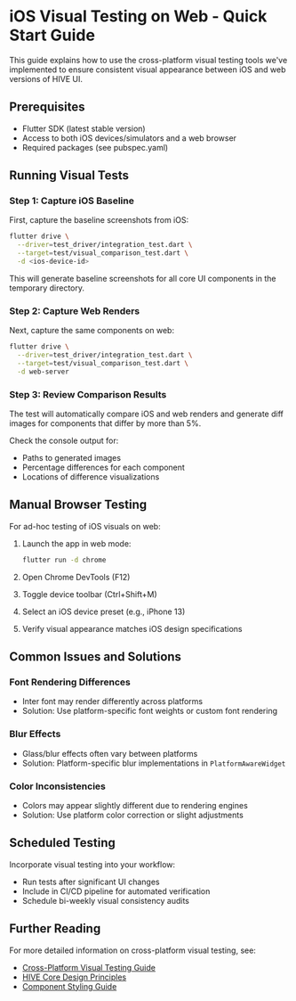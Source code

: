 # iOS Visual Testing on Web - Quick Start Guide

This guide explains how to use the cross-platform visual testing tools we've implemented to ensure consistent visual appearance between iOS and web versions of HIVE UI.

## Prerequisites

- Flutter SDK (latest stable version)
- Access to both iOS devices/simulators and a web browser
- Required packages (see pubspec.yaml)

## Running Visual Tests

### Step 1: Capture iOS Baseline

First, capture the baseline screenshots from iOS:

```bash
flutter drive \
  --driver=test_driver/integration_test.dart \
  --target=test/visual_comparison_test.dart \
  -d <ios-device-id>
```

This will generate baseline screenshots for all core UI components in the temporary directory.

### Step 2: Capture Web Renders

Next, capture the same components on web:

```bash
flutter drive \
  --driver=test_driver/integration_test.dart \
  --target=test/visual_comparison_test.dart \
  -d web-server
```

### Step 3: Review Comparison Results

The test will automatically compare iOS and web renders and generate diff images for components that differ by more than 5%.

Check the console output for:
- Paths to generated images
- Percentage differences for each component
- Locations of difference visualizations

## Manual Browser Testing

For ad-hoc testing of iOS visuals on web:

1. Launch the app in web mode:
   ```bash
   flutter run -d chrome
   ```

2. Open Chrome DevTools (F12)
3. Toggle device toolbar (Ctrl+Shift+M)
4. Select an iOS device preset (e.g., iPhone 13)
5. Verify visual appearance matches iOS design specifications

## Common Issues and Solutions

### Font Rendering Differences

- Inter font may render differently across platforms
- Solution: Use platform-specific font weights or custom font rendering

### Blur Effects

- Glass/blur effects often vary between platforms
- Solution: Platform-specific blur implementations in `PlatformAwareWidget`

### Color Inconsistencies

- Colors may appear slightly different due to rendering engines
- Solution: Use platform color correction or slight adjustments

## Scheduled Testing

Incorporate visual testing into your workflow:

- Run tests after significant UI changes
- Include in CI/CD pipeline for automated verification
- Schedule bi-weekly visual consistency audits

## Further Reading

For more detailed information on cross-platform visual testing, see:
- [Cross-Platform Visual Testing Guide](cross_platform_visual_testing.md)
- [HIVE Core Design Principles](cursor_rules/01-core-design-principles.mdc)
- [Component Styling Guide](cursor_rules/02-component-styling.mdc) 